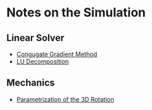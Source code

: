 # Notes on the Simulation

## Linear Solver

* [Congugate Gradient Method](bin/linsol_cg.pdf)
* [LU Decomposition](bin/linsol_ludecomp.pdf)


## Mechanics
* [Parametrization of the 3D Rotation](bin/mech_rotation.pdf)


